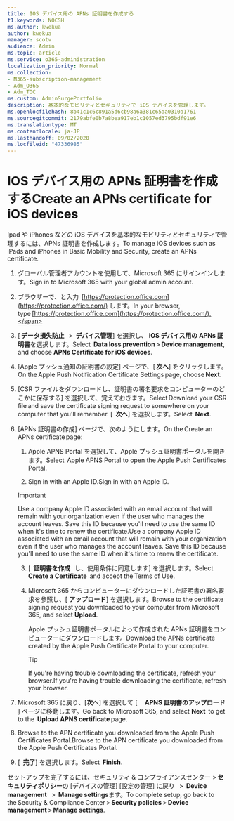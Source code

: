 ```yaml
---
title: IOS デバイス用の APNs 証明書を作成する
f1.keywords: NOCSH
ms.author: kwekua
author: kwekua
manager: scotv
audience: Admin
ms.topic: article
ms.service: o365-administration
localization_priority: Normal
ms.collection:
- M365-subscription-management
- Adm_O365
- Adm_TOC
ms.custom: AdminSurgePortfolio
description: 基本的なモビリティとセキュリティで iOS デバイスを管理します。
ms.openlocfilehash: 8b41c1c6c891a5d6cb98a6a381c65aa0310a1761
ms.sourcegitcommit: 2179abfe0b7a8bea917eb1c1057ed3795bdf91e6
ms.translationtype: MT
ms.contentlocale: ja-JP
ms.lasthandoff: 09/02/2020
ms.locfileid: "47336985"
---
```

# <a name="create-an-apns-certificate-for-ios-devices"></a><span data-ttu-id="78e77-103">IOS デバイス用の APNs 証明書を作成する</span><span class="sxs-lookup"><span data-stu-id="78e77-103">Create an APNs certificate for iOS devices</span></span>

<span data-ttu-id="78e77-104">Ipad や iPhones などの iOS デバイスを基本的なモビリティとセキュリティで管理するには、APNs 証明書を作成します。</span><span class="sxs-lookup"><span data-stu-id="78e77-104">To manage iOS devices such as iPads and iPhones in Basic Mobility and Security, create an APNs certificate.</span></span>

1. <span data-ttu-id="78e77-105">グローバル管理者アカウントを使用して、Microsoft 365 にサインインします。</span><span class="sxs-lookup"><span data-stu-id="78e77-105">Sign in to Microsoft 365 with your global admin account.</span></span>
    
2. <span data-ttu-id="78e77-106">ブラウザーで、と入力  [https://protection.office.com](https://protection.office.com/) します。</span><span class="sxs-lookup"><span data-stu-id="78e77-106">In your browser, type [https://protection.office.com](https://protection.office.com/).</span></span>
    
3. <span data-ttu-id="78e77-107">[ **データ損失防止**   >  **デバイス管理**] を選択し、 **iOS デバイス用の APNs 証明書**を選択します。</span><span class="sxs-lookup"><span data-stu-id="78e77-107">Select  **Data loss prevention** > **Device management**, and choose **APNs Certificate for iOS devices**.</span></span>    

4. <span data-ttu-id="78e77-108">[Apple プッシュ通知の証明書の設定] ページで、[ **次へ**] をクリックします。</span><span class="sxs-lookup"><span data-stu-id="78e77-108">On the Apple Push Notification Certificate Settings page, choose **Next**.</span></span>
    
5. <span data-ttu-id="78e77-109">[CSR ファイルをダウンロードし、証明書の署名要求をコンピューターのどこかに保存する] を選択して、覚えておきます。</span><span class="sxs-lookup"><span data-stu-id="78e77-109">Select Download your CSR file and save the certificate signing request to somewhere on your computer that you'll remember.</span></span> <span data-ttu-id="78e77-110">[  **次へ**] を選択します。</span><span class="sxs-lookup"><span data-stu-id="78e77-110">Select  **Next**.</span></span>
    
6. <span data-ttu-id="78e77-111">[APNs 証明書の作成] ページで、次のようにします。</span><span class="sxs-lookup"><span data-stu-id="78e77-111">On the Create an APNs certificate page:</span></span>  

    1. <span data-ttu-id="78e77-112">Apple APNS Portal を選択して、Apple プッシュ証明書ポータルを開きます。</span><span class="sxs-lookup"><span data-stu-id="78e77-112">Select  Apple APNS Portal to open the Apple Push Certificates Portal.</span></span>
    
    2. <span data-ttu-id="78e77-113">Sign in with an Apple ID.</span><span class="sxs-lookup"><span data-stu-id="78e77-113">Sign in with an Apple ID.</span></span>   

    >[!IMPORTANT]
    ><span data-ttu-id="78e77-p102">Use a company Apple ID associated with an email account that will remain with your organization even if the user who manages the account leaves. Save this ID because you'll need to use the same ID when it's time to renew the certificate.</span><span class="sxs-lookup"><span data-stu-id="78e77-p102">Use a company Apple ID associated with an email account that will remain with your organization even if the user who manages the account leaves. Save this ID because you'll need to use the same ID when it's time to renew the certificate.</span></span>

    3. <span data-ttu-id="78e77-116">[  **証明書を作成**   し、使用条件に同意します] を選択します。</span><span class="sxs-lookup"><span data-stu-id="78e77-116">Select  **Create a Certificate**  and accept the Terms of Use.</span></span>
    
    4. <span data-ttu-id="78e77-117">Microsoft 365 からコンピューターにダウンロードした証明書の署名要求を参照し、[ **アップロード**] を選択します。</span><span class="sxs-lookup"><span data-stu-id="78e77-117">Browse to the certificate signing request you downloaded to your computer from Microsoft 365, and select **Upload**.</span></span>
    
        <span data-ttu-id="78e77-118">Apple プッシュ証明書ポータルによって作成された APNs 証明書をコンピューターにダウンロードします。</span><span class="sxs-lookup"><span data-stu-id="78e77-118">Download the APNs certificate created by the Apple Push Certificate Portal to your computer.</span></span>
    
       >[!TIP]
       ><span data-ttu-id="78e77-119">If you're having trouble downloading the certificate, refresh your browser.</span><span class="sxs-lookup"><span data-stu-id="78e77-119">If you're having trouble downloading the certificate, refresh your browser.</span></span>

7. <span data-ttu-id="78e77-120">Microsoft 365 に戻り、[**次**へ] を選択して [     **APNS 証明書のアップロード**   ] ページに移動します。</span><span class="sxs-lookup"><span data-stu-id="78e77-120">Go back to Microsoft 365, and select **Next**  to get to the  **Upload APNS certificate** page.</span></span>
    
8. <span data-ttu-id="78e77-121"> Browse to the APN certificate you downloaded from the Apple Push Certificates Portal.</span><span class="sxs-lookup"><span data-stu-id="78e77-121">Browse to the APN certificate you downloaded from the Apple Push Certificates Portal.</span></span>
    
9. <span data-ttu-id="78e77-122">[  **完了**] を選択します。</span><span class="sxs-lookup"><span data-stu-id="78e77-122">Select  **Finish**.</span></span>
    
<span data-ttu-id="78e77-123">セットアップを完了するには、セキュリティ & コンプライアンスセンター > **セキュリティポリシー**の [デバイスの管理] [設定の管理] に戻り   >  **Device management**   >  **Manage settings**ます。</span><span class="sxs-lookup"><span data-stu-id="78e77-123">To complete setup, go back to the Security & Compliance Center > **Security policies** > **Device management** > **Manage settings**.</span></span>
